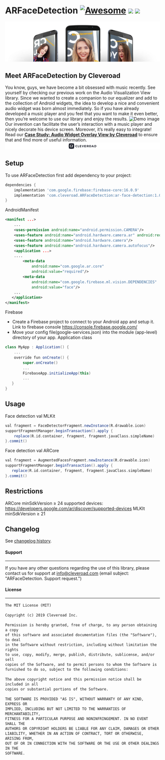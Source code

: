 # ARFaceDetection [![Awesome](https://cdn.rawgit.com/sindresorhus/awesome/d7305f38d29fed78fa85652e3a63e154dd8e8829/media/badge.svg)](https://github.com/sindresorhus/awesome) <img src="https://www.cleveroad.com/public/comercial/label-android.svg" height="19"> <a href="https://www.cleveroad.com/?utm_source=github&utm_medium=label&utm_campaign=contacts"><img src="https://www.cleveroad.com/public/comercial/label-cleveroad.svg" height="19"></a>
![Header image](/images/header.png)
## Meet ARFaceDetection by Cleveroad
You know, guys, we have become a bit obsessed with music recently. See yourself by checking our previous work on the Audio Visualization View library. Since we wanted to create a companion to our equalizer and add to the collection of Android widgets, the idea to develop a nice and convenient audio widget was born almost immediately. So if you have already developed a music player and you feel that you want to make it even better, then you’re welcome to use our library and enjoy the results. 
![Demo image](/images/demo_.gif)
Our invention can facilitate the user’s interaction with a music player and nicely decorate his device screen. Moreover, it’s really easy to integrate! Read our <strong><a href="https://www.cleveroad.com/blog/case-study-audio-widget-overlay-view-by-cleveroad">Case Study: Audio Widget Overlay View by Cleveroad</a></strong> to ensure that and find more of useful information.
[![Awesome](/images/logo-footer_.png)](https://www.cleveroad.com/?utm_source=github&utm_medium=label&utm_campaign=contacts)
<br/>
## Setup
To use ARFaceDetection first add dependency to your project:
```groovy
dependencies {
    implementation 'com.google.firebase:firebase-core:16.0.9'
    implementation 'com.cleveroad.ARFaceDetection:ar-face-detection:1.0.2'
}
```
AndroidManifest
```xml
<manifest ...>
    ...
    <uses-permission android:name="android.permission.CAMERA"/>
    <uses-feature android:name="android.hardware.camera.ar" android:required="true"/>
    <uses-feature android:name="android.hardware.camera"/>
    <uses-feature android:name="android.hardware.camera.autofocus"/>
    <application ...>
    ....
        <meta-data 
            android:name="com.google.ar.core" 
            android:value="required"/>
        <meta-data
            android:name="com.google.firebase.ml.vision.DEPENDENCIES"
            android:value="face"/>
    ...
   </application>
</manifest>
```
Firebase
*   Create a Firebase project to connect to your Android app and setup it.
    Link to firebase console https://console.firebase.google.com/ 
*   Move your config file(google-services.json) into the module (app-level) directory of your app.
Application class
```groovy
class MyApp : Application() {
    ...
    override fun onCreate() {
        super.onCreate()
        ...
        FirebaseApp.initializeApp(this)
        ...   
   }
}
``` 
## Usage
Face detection val MLKit
```groovy
val fragment = FaceDetectorFragment.newInstance(R.drawable.icon)       
supportFragmentManager.beginTransaction().apply {
    replace(R.id.container, fragment, fragment.javaClass.simpleName)
}.commit()
```
Face detection val ARCore
```groovy
val fragment = AugmentedFacesFragment.newInstance(R.drawable.icon)
supportFragmentManager.beginTransaction().apply {
   replace(R.id.container, fragment, fragment.javaClass.simpleName)
}.commit()
```
## Restrictions
ARCore
minSdkVersion ≥ 24
supported devices: https://developers.google.com/ar/discover/supported-devices 
MLKIt 
minSdkVersion ≥ 21
## Changelog
See [changelog history].
<br />
#### Support ####
* * *
If you have any other questions regarding the use of this library, please contact us for support at info@cleveroad.com (email subject: "ARFaceDetection. Support request.") 
<br />
#### License ####
* * *
    The MIT License (MIT)
    
    Copyright (c) 2019 Cleveroad Inc.
    
    Permission is hereby granted, free of charge, to any person obtaining a copy
    of this software and associated documentation files (the "Software"), to deal
    in the Software without restriction, including without limitation the rights
    to use, copy, modify, merge, publish, distribute, sublicense, and/or sell
    copies of the Software, and to permit persons to whom the Software is
    furnished to do so, subject to the following conditions:
    
    The above copyright notice and this permission notice shall be included in all
    copies or substantial portions of the Software.
    
    THE SOFTWARE IS PROVIDED "AS IS", WITHOUT WARRANTY OF ANY KIND, EXPRESS OR
    IMPLIED, INCLUDING BUT NOT LIMITED TO THE WARRANTIES OF MERCHANTABILITY,
    FITNESS FOR A PARTICULAR PURPOSE AND NONINFRINGEMENT. IN NO EVENT SHALL THE
    AUTHORS OR COPYRIGHT HOLDERS BE LIABLE FOR ANY CLAIM, DAMAGES OR OTHER
    LIABILITY, WHETHER IN AN ACTION OF CONTRACT, TORT OR OTHERWISE, ARISING FROM,
    OUT OF OR IN CONNECTION WITH THE SOFTWARE OR THE USE OR OTHER DEALINGS IN THE
    SOFTWARE.
[changelog history]: /CHANGELOG.md
